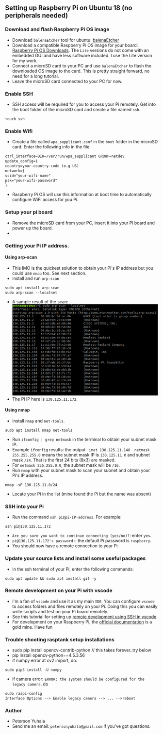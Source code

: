

## Setting up Raspberry Pi on Ubuntu 18 (no peripherals needed)

### Download and flash Raspberry Pi OS image
- Download `balenaEtcher` tool for ubuntu: [balenaEtcher](https://www.balena.io/etcher/)
- Download a compatible Raspberry Pi OS image for your board: [Raspberry Pi OS Downloads](https://www.raspberrypi.com/software/operating-systems/). The `Lite` versions do not come with an embedded GUI and have less software included. I use the Lite version for my work.
- Connect a microSD card to your PC and use `balenaEtcher` to flash the downloaded OS image to the card. This is pretty straight forward, no need for a long tutorial.
- Leave the microSD card connected to your PC for now.

### Enable SSH
- SSH access will be required for you to access your Pi remotely. Get into the boot folder of the microSD card and create a file named `ssh`.
```
touch ssh
``` 


### Enable Wifi
- Create a file called `wpa_supplicant.conf` in the `boot` folder in the microSD card. Enter the following info in the file.

```
ctrl_interface=DIR=/var/run/wpa_supplicant GROUP=netdev
update_config=1
country=your-country-code (e.g US)
network={
ssid="your-wifi-name"
psk="your-wifi-password"
}
```

- Raspberry Pi OS will use this information at boot time to automatically configure WiFi access for you Pi.

### Setup your pi board
- Remove the microSD card from your PC, insert it into your Pi board and power up the board.
- 


### Getting your Pi IP address.

#### Using arp-scan
- This IMO is the quickest solution to obtain your Pi's IP address but you could use `nmap` too. See next section.
- Install and run `arp-scan`
```
sudo apt install arp-scan
sudo arp-scan --localnet

```
- A sample result of the scan:
![arp-scan](imgs/arp-scan.png)
- The Pi IP here is `130.125.11.172`.



#### Using nmap
- Install `nmap` and `net-tools`.
```
sudo apt install nmap net-tools
```
- Run `ifconfig | grep netmask` in the terminal to obtain your subnet mask IP. 
- Example `ifconfig` results: the output ` inet 130.125.11.148  netmask 255.255.255.0` means the subnet mask IP is `130.125.11.0` and subnet mask `/24`. That is the first 24 bits (8x3) are masked.
- For `netmask 255.255.0.0`, the subnet mask will be `/16`.
- Run `nmap` with your subnet mask to scan your subnet and obtain your Pi's IP address.
```
nmap -sP 130.125.11.0/24

```
- Locate your Pi in the list (mine found the Pi but the name was absent)

### SSH into your Pi
- Run the command `ssh pi@pi-IP-address`. For example:
```
ssh pi@130.125.11.172
```
- `Are you sure you want to continue connecting (yes/no)?`: enter `yes`.
- `pi@130.125.11.172's password:`: the default Pi password is `raspberry`.
- You should now have a remote connection to your Pi.


### Update your source lists and install some useful packages
- In the ssh terminal of your Pi, enter the following commands:

```
sudo apt update && sudo apt install git -y 
```

### Remote development on your Pi with vscode
- I'm a fan of `vscode` and use it as my main `IDE`. You can configure `vscode` to access folders and files remotely on your Pi. Doing this you can easily write scripts and test on your Pi board remotely.
- See this tutorial for setting up [remote development using SSH in vscode](https://code.visualstudio.com/docs/remote/ssh).
- For development on your Raspberry Pi, the [official documentation]() is a gold mine. Have fun 



### Trouble shooting rasptank setup installations
- sudo pip install opencv-contrib-python // this takes forever..try below
- pip install opencv-python==4.5.3.56 
- if numpy error at cv2 import, do:
```
sudo pip3 install -U numpy
```

- if camera error: `ERROR: the system should be configured for the legacy camera`, do 
```
sudo raspi-config
Interface Options --> Enable legacy camera --> ... -->reboot
```


### Author
- Peterson Yuhala
- Send me an email: `petersonyuhala@gmail.com` if you've got questions.